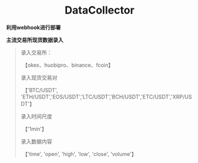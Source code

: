 # <center>DataCollector</center>

**利用webhook进行部署**

**主流交易所现货数据录入**

   > 录入交易所：
   >
   > ​	【okex、huobipro、binance、fcoin】
   >
   > 录入现货交易对
   >
   > ​	【'BTC/USDT', 'ETH/USDT','EOS/USDT','LTC/USDT','BCH/USDT','ETC/USDT','XRP/USDT'】
   >
   > 录入时间尺度
   >
   > ​	【'1min'】
   >
   > 录入数据内容
   >
   > ​	【'time', 'open', 'high', 'low', 'close', 'volume'】

